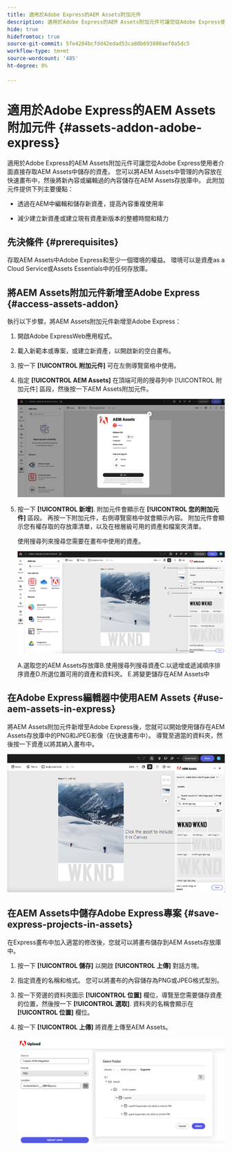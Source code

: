 ```yaml
---
title: 適用於Adobe Express的AEM Assets附加元件
description: 適用於Adobe Express的AEM Assets附加元件可讓您從Adobe Express使用者介面直接存取AEM Assets中儲存的資產。
hide: true
hidefromtoc: true
source-git-commit: 5fe4204bcfdd42edad53ca80b693800aef0a5dc5
workflow-type: tm+mt
source-wordcount: '485'
ht-degree: 0%

---
```


# 適用於Adobe Express的AEM Assets附加元件 {#assets-addon-adobe-express}

適用於Adobe Express的AEM Assets附加元件可讓您從Adobe Express使用者介面直接存取AEM Assets中儲存的資產。 您可以將AEM Assets中管理的內容放在快速畫布中，然後將新內容或編輯過的內容儲存在AEM Assets存放庫中。 此附加元件提供下列主要優點：

* 透過在AEM中編輯和儲存新資產，提高內容重複使用率

* 減少建立新資產或建立現有資產新版本的整體時間和精力

## 先決條件 {#prerequisites}

存取AEM Assets中Adobe Express和至少一個環境的權益。 環境可以是資產as a Cloud Service或Assets Essentials中的任何存放庫。


## 將AEM Assets附加元件新增至Adobe Express {#access-assets-addon}

執行以下步驟，將AEM Assets附加元件新增至Adobe Express：

1. 開啟Adobe ExpressWeb應用程式。

1. 載入新範本或專案，或建立新資產，以開啟新的空白畫布。

1. 按一下 **[!UICONTROL 附加元件]** 可在左側導覽窗格中使用。

1. 指定 **[!UICONTROL AEM Assets]** 在頂端可用的搜尋列中 [!UICONTROL 附加元件] 區段，然後按一下AEM Assets附加元件。

   ![AEM Assets附加元件](assets/aem-assets-add-on.png)

1. 按一下 **[!UICONTROL 新增]**. 附加元件會顯示在 **[!UICONTROL 您的附加元件]** 區段。 再按一下附加元件，右側導覽窗格中就會顯示內容。 附加元件會顯示您有權存取的存放庫清單，以及在根層級可用的資產和檔案夾清單。

   使用搜尋列來搜尋您需要在畫布中使用的資產。

   ![在AEM Assets附加元件中搜尋資產](assets/assets-add-on-browse-assets.png)

   A.選取您的AEM Assets存放庫B.使用搜尋列搜尋資產C.以遞增或遞減順序排序資產D.所選位置可用的資產和資料夾。 E.將變更儲存在AEM Assets中



## 在Adobe Express編輯器中使用AEM Assets {#use-aem-assets-in-express}

將AEM Assets附加元件新增至Adobe Express後，您就可以開始使用儲存在AEM Assets存放庫中的PNG和JPEG影像（在快速畫布中）。 導覽至適當的資料夾，然後按一下資產以將其納入畫布中。

![包含來自Assets附加元件的資產](assets/aem-assets-add-on-include-assets.png)


## 在AEM Assets中儲存Adobe Express專案 {#save-express-projects-in-assets}

在Express畫布中加入適當的修改後，您就可以將畫布儲存到AEM Assets存放庫中。

1. 按一下 **[!UICONTROL 儲存]** 以開啟 **[!UICONTROL 上傳]** 對話方塊。
1. 指定資產的名稱和格式。 您可以將畫布的內容儲存為PNG或JPEG格式型別。

1. 按一下旁邊的資料夾圖示 **[!UICONTROL 位置]** 欄位，導覽至您需要儲存資產的位置，然後按一下 **[!UICONTROL 選取]**. 資料夾的名稱會顯示在 **[!UICONTROL 位置]** 欄位。

1. 按一下 **[!UICONTROL 上傳]** 將資產上傳至AEM Assets。

   ![在AEM中儲存資產](assets/aem-assets-add-on-save.png)

